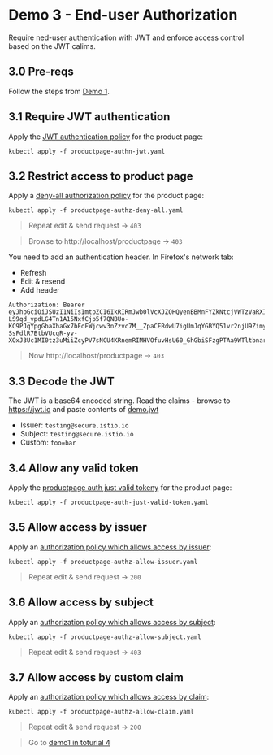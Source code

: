 # Demo 3 - End-user Authorization

Require ned-user authentication with JWT and enforce access control based on the JWT calims.

## 3.0 Pre-reqs

Follow the steps from [Demo 1](../demo1/README.md).

## 3.1 Require JWT authentication

Apply the [JWT authentication policy](productpage-authn-jwt.yaml) for the product page:

```
kubectl apply -f productpage-authn-jwt.yaml
```

## 3.2 Restrict access to product page

Apply a [deny-all authorization policy](productpage-authz-deny-all.yaml) for the product page:

```
kubectl apply -f productpage-authz-deny-all.yaml
```

> Repeat edit & send request -> `403`

> Browse to http://localhost/productpage -> `403`

You need to add an authentication header. In Firefox's network tab:

- Refresh
- Edit & resend 
- Add header

```
Authorization: Bearer eyJhbGciOiJSUzI1NiIsImtpZCI6IkRIRmJwb0lVcXJZOHQyenBBMnFYZkNtcjVWTzVaRXI0UnpIVV8tZW52dlEiLCJ0eXAiOiJKV1QifQ.eyJleHAiOjQ2ODU5ODk3MDAsImZvbyI6ImJhciIsImlhdCI6MTUzMjM4OTcwMCwiaXNzIjoidGVzdGluZ0BzZWN1cmUuaXN0aW8uaW8iLCJzdWIiOiJ0ZXN0aW5nQHNlY3VyZS5pc3Rpby5pbyJ9.CfNnxWP2tcnR9q0vxyxweaF3ovQYHYZl82hAUsn21bwQd9zP7c-LS9qd_vpdLG4Tn1A15NxfCjp5f7QNBUo-KC9PJqYpgGbaXhaGx7bEdFWjcwv3nZzvc7M__ZpaCERdwU7igUmJqYGBYQ51vr2njU9ZimyKkfDe3axcyiBZde7G6dabliUosJvvKOPcKIWPccCgefSj_GNfwIip3-SsFdlR7BtbVUcqR-yv-XOxJ3Uc1MI0tz3uMiiZcyPV7sNCU4KRnemRIMHVOfuvHsU60_GhGbiSFzgPTAa9WTltbnarTbxudb_YEOx12JiwYToeX0DCPb43W1tzIBxgm8NxUg
```

> Now http://localhost/productpage -> `403`

## 3.3 Decode the JWT

The JWT is a base64 encoded string. Read the claims - browse to 
 https://jwt.io and paste contents of [demo.jwt](demo.jwt)

- Issuer: `testing@secure.istio.io`
- Subject: `testing@secure.istio.io`
- Custom: `foo=bar`

## 3.4 Allow any valid token

Apply the [productpage auth just valid tokeny](productpage-auth-just-valid-token.yaml) for the product page:

```
kubectl apply -f productpage-auth-just-valid-token.yaml
```

## 3.5 Allow access by issuer

Apply an [authorization policy which allows access by issuer](productpage-authz-allow-issuer.yaml):

```
kubectl apply -f productpage-authz-allow-issuer.yaml
```
> Repeat edit & send request -> `200`

## 3.6 Allow access by subject

Apply an [authorization policy which allows access by subject](productpage-authz-allow-subject.yaml):

```
kubectl apply -f productpage-authz-allow-subject.yaml
```
> Repeat edit & send request -> `403`

## 3.7 Allow access by custom claim

Apply an [authorization policy which allows access by claim](productpage-authz-allow-claim.yaml):

```
kubectl apply -f productpage-authz-allow-claim.yaml
```

> Repeat edit & send request -> `200`

> Go to [demo1 in toturial 4](../../../04/demos/demo1/README.md)